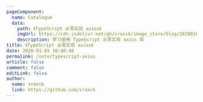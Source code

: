 ```yaml
---
pageComponent:
  name: Catalogue
  data:
    path: 《TypeScript 从零实现 axios》
    imgUrl: https://cdn.jsdelivr.net/gh/sroxck/image_store/blog/20200105104632.png
    description: 学习使用 TypeScript 从零实现 axios 库
title: 《TypeScript 从零实现 axios》
date: 2020-01-05 10:40:48
permalink: /note/typescript-axios
article: false
comment: false
editLink: false
author:
  name: sroxck
  link: https://github.com/sroxck
---
```

